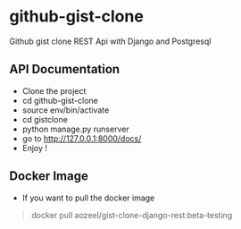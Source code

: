 # github-gist-clone
Github gist clone REST Api with Django and Postgresql

## API Documentation

- Clone the project <br />
- cd github-gist-clone <br />
- source env/bin/activate <br />
- cd gistclone <br />
- python manage.py runserver <br />
- go to http://127.0.0.1:8000/docs/ <br />
- Enjoy !

## Docker Image

- If you want to pull the docker image
> docker pull aozeel/gist-clone-django-rest:beta-testing
